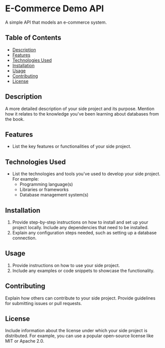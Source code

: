 # E-Commerce Demo API

A simple API that models an e-commerce system.

## Table of Contents

- [Description](#description)
- [Features](#features)
- [Technologies Used](#technologies-used)
- [Installation](#installation)
- [Usage](#usage)
- [Contributing](#contributing)
- [License](#license)

## Description

A more detailed description of your side project and its purpose. Mention how it relates to the knowledge you've been learning about databases from the book.

## Features

- List the key features or functionalities of your side project.

## Technologies Used

- List the technologies and tools you've used to develop your side project. For example:
  - Programming language(s)
  - Libraries or frameworks
  - Database management system(s)

## Installation

1. Provide step-by-step instructions on how to install and set up your project locally. Include any dependencies that need to be installed.
2. Explain any configuration steps needed, such as setting up a database connection.

## Usage

1. Provide instructions on how to use your side project.
2. Include any examples or code snippets to showcase the functionality.

## Contributing

Explain how others can contribute to your side project. Provide guidelines for submitting issues or pull requests.

## License

Include information about the license under which your side project is distributed. For example, you can use a popular open-source license like MIT or Apache 2.0.

